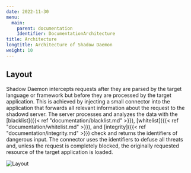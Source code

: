 ```yaml
---
date: 2022-11-30
menu:
  main:
    parent: documentation
    Identifier: DocumentationArchitecture
title: Architecture
longtitle: Architecture of Shadow Daemon
weight: 10
---
```


## Layout

Shadow Daemon intercepts requests after they are parsed by the target language or framework but before they are processed by the target application.
This is achieved by injecting a small connector into the application that forwards all relevant information about the request to the shadowd server.
The server processes and analyzes the data with the [blacklist]({{< ref "documentation/blacklist.md" >}}), [whitelist]({{< ref "documentation/whitelist.md" >}}), and [integrity]({{< ref "documentation/integrity.md" >}}) check and returns the identifiers of dangerous input.
The connector uses the identifiers to defuse all threats and, unless the request is completely blocked, the originally requested resource of the target application is loaded.

![Layout](/img/documentation/layout.svg)
